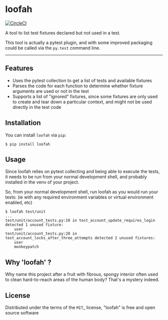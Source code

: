 # loofah
[![CircleCI](https://circleci.com/gh/steinnes/loofah.svg?style=svg)](https://circleci.com/gh/steinnes/loofah)

A tool to list test fixtures declared but not used in a test.

This tool is actually a pytest plugin, and with some improved packaging could
be called via the `py.test` command line.

----


## Features

* Uses the pytest collection to get a list of tests and available fixtures
* Parses the code for each function to determine whether fixture arguments
  are used or not in the test
* Supports a list of "ignored" fixtures, since some fixtures are only used
  to create and tear down a particular context, and might not be used directly
  in the test code



## Installation

You can install `loofah` via `pip`:

    $ pip install loofah


## Usage

Since loofah relies on pytest collecting and being able to execute the tests,
it needs to be run from your normal development shell, and probably installed
in the venv of your project.

So, from your normal development shell, run loofah as you would run your tests:
(ie with any required environment variables or virtual environment enabled, etc)

    $ loofah test/unit
    ...
    test/unit/account_tests.py:10 in test_account_update_requires_login detected 1 unused fixture:
        user
    test/unit/account_tests.py:28 in test_account_locks_after_three_attempts detected 2 unused fixtures:
        user
        monkeypatch


## Why 'loofah' ?

Why name this project after a fruit with fibrous, spongy interior often used to
clean hard-to-reach areas of the human body?  That's a mystery indeed.


## License

Distributed under the terms of the `MIT`_ license, "loofah" is free and open source software

